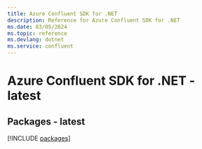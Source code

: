 ```yaml
---
title: Azure Confluent SDK for .NET
description: Reference for Azure Confluent SDK for .NET
ms.date: 03/05/2024
ms.topic: reference
ms.devlang: dotnet
ms.service: confluent
---
```

# Azure Confluent SDK for .NET - latest
## Packages - latest
[!INCLUDE [packages](confluent-index.md)]